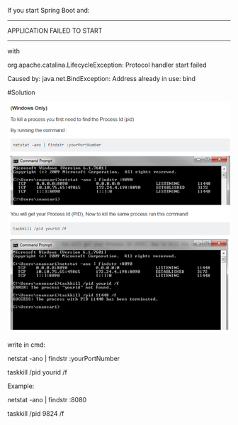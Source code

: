 If you start Spring Boot and: 
 
***************************
APPLICATION FAILED TO START
***************************
with

org.apache.catalina.LifecycleException: Protocol handler start failed

Caused by: java.net.BindException: Address already in use: bind

#Solution

![picture](pic.jpg)

write in cmd:

netstat -ano | findstr :yourPortNumber

taskkill /pid yourid /f


Example:

netstat -ano | findstr :8080

taskkill /pid 9824 /f


